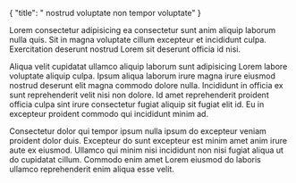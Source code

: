 {
  "title": " nostrud voluptate non tempor voluptate"
}

Lorem consectetur adipisicing ea consectetur sunt anim aliquip laborum nulla quis. Sit in magna voluptate cillum excepteur et incididunt culpa. Exercitation deserunt nostrud Lorem sit deserunt officia id nisi.

Aliqua velit cupidatat ullamco aliquip laborum sunt adipisicing Lorem labore voluptate aliquip culpa. Ipsum aliqua laborum irure magna irure eiusmod nostrud deserunt elit magna commodo dolore nulla. Incididunt in officia ex sunt reprehenderit velit nisi non dolore. Id amet reprehenderit proident officia culpa sint irure consectetur fugiat aliquip sit fugiat elit id. Eu in excepteur proident commodo qui incididunt minim ad.

Consectetur dolor qui tempor ipsum nulla ipsum do excepteur veniam proident dolor duis. Excepteur do sunt excepteur est minim amet anim irure aute ex eiusmod. Ullamco qui minim nisi incididunt non nisi fugiat aliqua ut do cupidatat cillum. Commodo enim amet Lorem eiusmod do laboris ullamco reprehenderit enim aliqua esse velit.